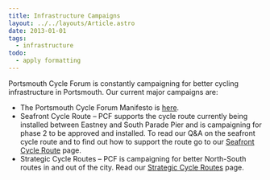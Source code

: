 ```yaml
---
title: Infrastructure Campaigns
layout: ../../layouts/Article.astro
date: 2013-01-01
tags:
  - infrastructure
todo:
  - apply formatting
---
```


Portsmouth Cycle Forum is constantly campaigning for better cycling infrastructure in Portsmouth. Our current major campaigns are:

* The Portsmouth Cycle Forum Manifesto is [here](/public/assets/docs/2012-pcf-manifesto.pdf).
* Seafront Cycle Route – PCF supports the cycle route currently being installed between Eastney and South Parade Pier and is campaigning for phase 2 to be approved and installed.  To read our Q&A on the seafront cycle route and to find out how to support the route go to our [Seafront Cycle Route](/infrastructure/seafront-cycle-route/) page.
* Strategic Cycle Routes – PCF is campaigning for better North-South routes in and out of the city.  Read our [Strategic Cycle Routes](/infrastructure/strategic-cycle-routes/) page.